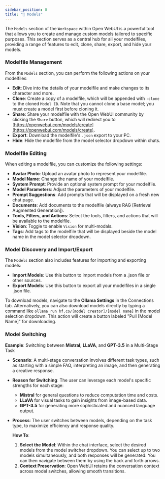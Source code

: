 ```yaml
---
sidebar_position: 0
title: "🤖 Models"
---
```


The `Models` section of the `Workspace` within Open WebUI is a powerful tool that allows you to create and manage custom models tailored to specific purposes. This section serves as a central hub for all your modelfiles, providing a range of features to edit, clone, share, export, and hide your models.

### Modelfile Management

From the `Models` section, you can perform the following actions on your modelfiles:

- **Edit**: Dive into the details of your modelfile and make changes to its character and more.
- **Clone**: Create a copy of a modelfile, which will be appended with `-clone` to the cloned `Model ID`. Note that you cannot clone a base model; you must create a model first before cloning it.
- **Share**: Share your modelfile with the Open WebUI community by clicking the `Share` button, which will redirect you to [https://openwebui.com/models/create](https://openwebui.com/models/create).
- **Export**: Download the modelfile's `.json` export to your PC.
- **Hide**: Hide the modelfile from the model selector dropdown within chats.

### Modelfile Editing

When editing a modelfile, you can customize the following settings:

- **Avatar Photo**: Upload an avatar photo to represent your modelfile.
- **Model Name**: Change the name of your modelfile.
- **System Prompt**: Provide an optional system prompt for your modelfile.
- **Model Parameters**: Adjust the parameters of your modelfile.
- **Prompt Suggestions**: Add prompts that will be displayed on a fresh new chat page.
- **Documents**: Add documents to the modelfile (always RAG [Retrieval Augmented Generation]).
- **Tools, Filters, and Actions**: Select the tools, filters, and actions that will be available to the modelfile.
- **Vision**: Toggle to enable `Vision` for multi-modals.
- **Tags**: Add tags to the modelfile that will be displayed beside the model name in the model selector dropdown.

### Model Discovery and Import/Export

The `Models` section also includes features for importing and exporting models:

- **Import Models**: Use this button to import models from a .json file or other sources.
- **Export Models**: Use this button to export all your modelfiles in a single .json file.

To download models, navigate to the **Ollama Settings** in the Connections tab.
Alternatively, you can also download models directly by typing a command like `ollama run hf.co/[model creator]/[model name]` in the model selection dropdown.
This action will create a button labeled "Pull [Model Name]" for downloading.

### Model Switching

   **Example**: Switching between **Mistral**, **LLaVA**, and **GPT-3.5** in a Multi-Stage Task

- **Scenario**: A multi-stage conversation involves different task types, such as starting with a simple FAQ, interpreting an image, and then generating a creative response.
- **Reason for Switching**: The user can leverage each model's specific strengths for each stage:
  - **Mistral** for general questions to reduce computation time and costs.
  - **LLaVA** for visual tasks to gain insights from image-based data.
  - **GPT-3.5** for generating more sophisticated and nuanced language output.
- **Process**: The user switches between models, depending on the task type, to maximize efficiency and response quality.

    **How To**:
    1. **Select the Model**: Within the chat interface, select the desired models from the model switcher dropdown. You can select up to two models simultaneously, and both responses will be generated. You can then navigate between them by using the back and forth arrows.
    2. **Context Preservation**: Open WebUI retains the conversation context across model switches, allowing smooth transitions.
